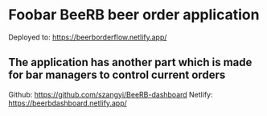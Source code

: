 # Foobar BeeRB beer order application

Deployed to: https://beerborderflow.netlify.app/ 



## The application has another part which is made for bar managers to control current orders
Github: https://github.com/szangyi/BeeRB-dashboard
Netlify: https://beerbdashboard.netlify.app/
